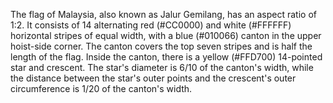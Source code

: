 The flag of Malaysia, also known as Jalur Gemilang, has an aspect ratio of 1:2. It consists of 14 alternating red (#CC0000) and white (#FFFFFF) horizontal stripes of equal width, with a blue (#010066) canton in the upper hoist-side corner. The canton covers the top seven stripes and is half the length of the flag. Inside the canton, there is a yellow (#FFD700) 14-pointed star and crescent. The star's diameter is 6/10 of the canton's width, while the distance between the star's outer points and the crescent's outer circumference is 1/20 of the canton's width.